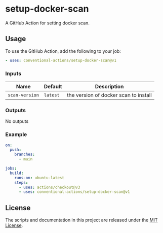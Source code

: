 # setup-docker-scan

A GitHub Action for setting docker scan.

## Usage

To use the GitHub Action, add the following to your job:

```yaml
- uses: conventional-actions/setup-docker-scan@v1
```

### Inputs

| Name           | Default  | Description                           |
|----------------|----------|---------------------------------------|
| `scan-version` | `latest` | the version of docker scan to install |

### Outputs

No outputs

### Example

```yaml
on:
  push:
    branches:
      - main

jobs:
  build:
    runs-on: ubuntu-latest
    steps:
      - uses: actions/checkout@v3
      - uses: conventional-actions/setup-docker-scan@v1
```

## License

The scripts and documentation in this project are released under the [MIT License](LICENSE).

